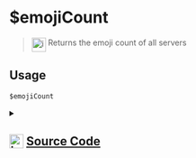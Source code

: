 # $emojiCount
> <img align="top" src="https://upload.wikimedia.org/wikipedia/commons/thumb/e/e4/Infobox_info_icon.svg/160px-Infobox_info_icon.svg.png?20150409153300" alt="image" width="25" height="auto"> Returns the emoji count of all servers
## Usage
```
$emojiCount
```
<details>
<summary>
    
## <img align="top" src="https://cdn4.iconfinder.com/data/icons/iconsimple-logotypes/512/github-512.png" alt="image" width="25" height="auto">  [Source Code](https://github.com/tryforge/ForgeScript-V2/blob/main/src/native/emojiCount.ts)
    
</summary>
    
```ts
import { ChannelType } from "discord.js"
import { ArgType, NativeFunction, Return } from "../structures"

export default new NativeFunction({
    name: "$emojiCount",
    description: "Returns the emoji count of all servers",
    unwrap: true,
    execute(ctx) {
        return Return.success(ctx.client.emojis.cache.size)
    },
})
```
    
</details>